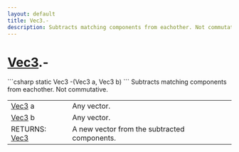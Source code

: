 ```yaml
---
layout: default
title: Vec3.-
description: Subtracts matching components from eachother. Not commutative.
---
```

# [Vec3]({{site.url}}/Pages/Reference/Vec3.html).-

<div class='signature' markdown='1'>
```csharp
static Vec3 -(Vec3 a, Vec3 b)
```
Subtracts matching components from eachother. Not
commutative.
</div>

|  |  |
|--|--|
|[Vec3]({{site.url}}/Pages/Reference/Vec3.html) a|Any vector.|
|[Vec3]({{site.url}}/Pages/Reference/Vec3.html) b|Any vector.|
|RETURNS: [Vec3]({{site.url}}/Pages/Reference/Vec3.html)|A new vector from the subtracted components.|




